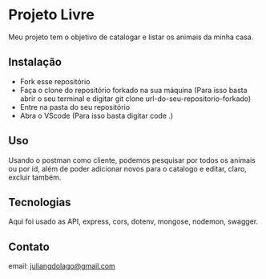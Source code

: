 # Projeto Livre

Meu projeto tem o objetivo de catalogar e listar os animais da minha casa.

## Instalação

- Fork esse repositório
- Faça o clone do repositório forkado na sua máquina (Para isso basta abrir o seu terminal e digitar git clone url-do-seu-repositorio-forkado)
- Entre na pasta do seu repositório
- Abra o VScode (Para isso basta digitar code .)

## Uso

Usando o postman como cliente, podemos pesquisar por todos os animais ou por id, além de poder adicionar novos para o catalogo e editar, claro, excluir também.

## Tecnologias
Aqui foi usado as API, express, cors, dotenv, mongose, nodemon, swagger.

## Contato

email: juliangdolago@gmail.com

